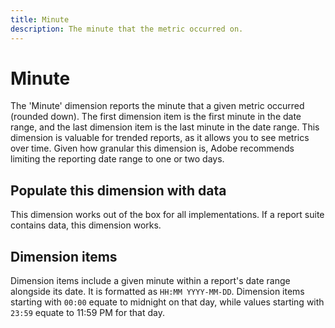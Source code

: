 ```yaml
---
title: Minute
description: The minute that the metric occurred on.
---
```


# Minute

The 'Minute' dimension reports the minute that a given metric occurred (rounded down). The first dimension item is the first minute in the date range, and the last dimension item is the last minute in the date range. This dimension is valuable for trended reports, as it allows you to see metrics over time. Given how granular this dimension is, Adobe recommends limiting the reporting date range to one or two days.

## Populate this dimension with data

This dimension works out of the box for all implementations. If a report suite contains data, this dimension works.

## Dimension items

Dimension items include a given minute within a report's date range alongside its date. It is formatted as `HH:MM YYYY-MM-DD`. Dimension items starting with `00:00` equate to midnight on that day, while values starting with `23:59` equate to 11:59 PM for that day.
